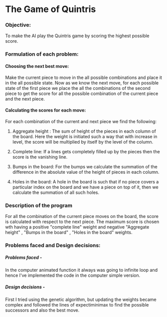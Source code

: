 # The Game of Quintris

### Objective:
To make the AI play the Quintris game by scoring the highest possible score.

### Formulation of each problem:

#### Choosing the next best move:

Make the current piece to move in the all possible combinations and place it in the all possible state. Now as we know the next move, for each possible state of the first piece we place the all the combinations of the second piece to get the score for all the possible combination of the current piece and the next piece.

#### Calculating the scores for each move:

For each combination of the current and next piece we find the following:

1) Aggregate height :
       The sum of height of the pieces in each column of the board. Here the weight is initiated such a way that with increase in level, the score will be multiplied by itself by the level of the column.
       
2) Complete line:
       If a lines gets completely filled up by the pieces then the score is the vanishing line. 
       
3) Bumps in the board:
       For the bumps we calculate the summation of the difference in the absolute value of the height of pieces in each column.
   
4) Holes in the board:
       A hole in the board is such that if no piece covers a particular index on the board and we have a piece on top of it, then we calculate the summation of all such holes.
       
       
### Description of the program

For all the combination of the current piece moves on the board, the score is calculated with respect to the next piece. The maximum score is chosen wth having a positive "complete line" weight and negative "Aggregate height" , "Bumps in the board" , "Holes in the board" weights. 


### Problems faced and Design decisions:
##### Problems faced -
In the computer animated function it always was going to infinite loop and hence I've implemented the code in the computer simple version.

##### Design decisions - 
First I tried using the genetic algorithm, but updating the weights became complex and followed the lines of expectiminimax to find the possible successors and also the best move.
  
